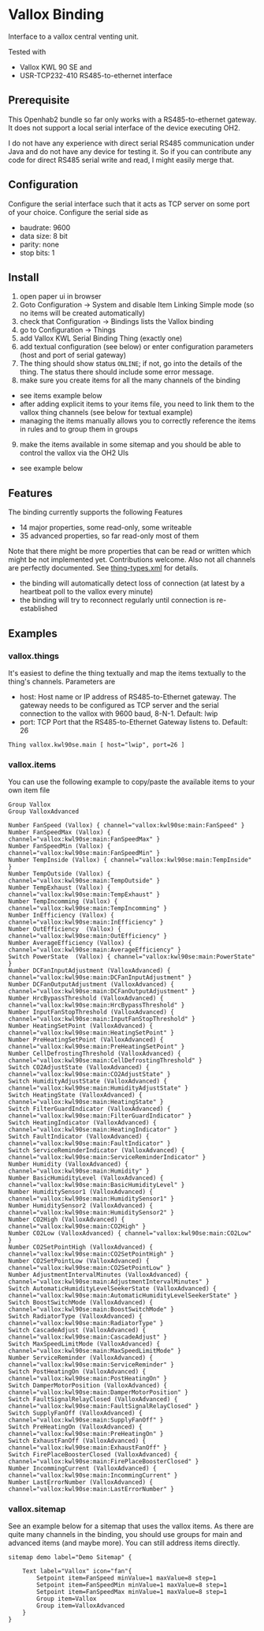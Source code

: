 # Vallox Binding

Interface to a vallox central venting unit.

Tested with 
* Vallox KWL 90 SE and 
* USR-TCP232-410 RS485-to-ethernet interface

## Prerequisite

This Openhab2 bundle so far only works with a RS485-to-ethernet gateway.
It does not support a local serial interface of the device executing OH2.

I do not have any experience with direct serial RS485 communication under Java and
do not have any device for testing it. So if you can contribute any code for direct
RS485 serial write and read, I might easily merge that.

## Configuration

Configure the serial interface such that it acts as TCP server on some port of your choice. 
Configure the serial side as 
* baudrate: 9600
* data size: 8 bit
* parity: none
* stop bits: 1 

## Install

1. open paper ui in browser
2. Goto Configuration -> System and disable Item Linking Simple mode (so no items will be created automatically)
3. check that Configuration -> Bindings lists the Vallox binding
4. go to Configuration -> Things
5. add Vallox KWL Serial Binding Thing (exactly one)
6. add textual configuration (see below) or enter configuration parameters (host and port of serial gateway)
7. The thing should show status `ONLINE`; if not, go into the details of the thing. The status there should include some error message.
8. make sure you create items for all the many channels of the binding
  * see items example below
  * after adding explicit items to your items file, you need to link them to the vallox thing channels (see below for textual example)
  * managing the items manually allows you to correctly reference the items in rules and to group them in groups
9. make the items available in some sitemap and you should be able to control the vallox via the OH2 UIs
  * see example below

## Features

The binding currently supports the following Features
* 14 major properties, some read-only, some writeable
* 35 advanced properties, so far read-only most of them

Note that there might be more properties that can be read or written which might be not implemented yet. Contributions welcome.
Also not all channels are perfectly documented. See [thing-types.xml](ESH-INF/thing/thing-types.xml) for details.

* the binding will automatically detect loss of connection (at latest by a heartbeat poll to the vallox every minute)
* the binding will try to reconnect regularly until connection is re-established

## Examples

### vallox.things

It's easiest to define the thing textually and map the items textually to the thing's channels.
Parameters are
* host: Host name or IP address of RS485-to-Ethernet gateway. The gateway needs to be configured as TCP server and the serial connection to the vallox with 9600 baud, 8-N-1. Default: lwip
* port: TCP Port that the RS485-to-Ethernet Gateway listens to. Default: 26

```
Thing vallox.kwl90se.main [ host="lwip", port=26 ]
```

### vallox.items

You can use the following example to copy/paste the available items to your own item file

```
Group Vallox
Group ValloxAdvanced

Number FanSpeed (Vallox) { channel="vallox:kwl90se:main:FanSpeed" } 
Number FanSpeedMax (Vallox) { channel="vallox:kwl90se:main:FanSpeedMax" }
Number FanSpeedMin (Vallox) { channel="vallox:kwl90se:main:FanSpeedMin" }
Number TempInside (Vallox) { channel="vallox:kwl90se:main:TempInside" }
Number TempOutside (Vallox) { channel="vallox:kwl90se:main:TempOutside" }
Number TempExhaust (Vallox) { channel="vallox:kwl90se:main:TempExhaust" }
Number TempIncomming (Vallox) { channel="vallox:kwl90se:main:TempIncomming" }
Number InEfficiency (Vallox) { channel="vallox:kwl90se:main:InEfficiency" }
Number OutEfficiency  (Vallox) { channel="vallox:kwl90se:main:OutEfficiency" }
Number AverageEfficiency (Vallox) { channel="vallox:kwl90se:main:AverageEfficiency" }
Switch PowerState  (Vallox) { channel="vallox:kwl90se:main:PowerState" }
Number DCFanInputAdjustment (ValloxAdvanced) { channel="vallox:kwl90se:main:DCFanInputAdjustment" }
Number DCFanOutputAdjustment (ValloxAdvanced) { channel="vallox:kwl90se:main:DCFanOutputAdjustment" }
Number HrcBypassThreshold (ValloxAdvanced) { channel="vallox:kwl90se:main:HrcBypassThreshold" }
Number InputFanStopThreshold (ValloxAdvanced) { channel="vallox:kwl90se:main:InputFanStopThreshold" }
Number HeatingSetPoint (ValloxAdvanced) { channel="vallox:kwl90se:main:HeatingSetPoint" }
Number PreHeatingSetPoint (ValloxAdvanced) { channel="vallox:kwl90se:main:PreHeatingSetPoint" }
Number CellDefrostingThreshold (ValloxAdvanced) { channel="vallox:kwl90se:main:CellDefrostingThreshold" }
Switch CO2AdjustState (ValloxAdvanced) { channel="vallox:kwl90se:main:CO2AdjustState" }
Switch HumidityAdjustState (ValloxAdvanced) { channel="vallox:kwl90se:main:HumidityAdjustState" }
Switch HeatingState (ValloxAdvanced) { channel="vallox:kwl90se:main:HeatingState" }
Switch FilterGuardIndicator (ValloxAdvanced) { channel="vallox:kwl90se:main:FilterGuardIndicator" }
Switch HeatingIndicator (ValloxAdvanced) { channel="vallox:kwl90se:main:HeatingIndicator" }
Switch FaultIndicator (ValloxAdvanced) { channel="vallox:kwl90se:main:FaultIndicator" }
Switch ServiceReminderIndicator (ValloxAdvanced) { channel="vallox:kwl90se:main:ServiceReminderIndicator" }
Number Humidity (ValloxAdvanced) { channel="vallox:kwl90se:main:Humidity" }
Number BasicHumidityLevel (ValloxAdvanced) { channel="vallox:kwl90se:main:BasicHumidityLevel" }
Number HumiditySensor1 (ValloxAdvanced) { channel="vallox:kwl90se:main:HumiditySensor1" }
Number HumiditySensor2 (ValloxAdvanced) { channel="vallox:kwl90se:main:HumiditySensor2" }
Number CO2High (ValloxAdvanced) { channel="vallox:kwl90se:main:CO2High" }
Number CO2Low (ValloxAdvanced) { channel="vallox:kwl90se:main:CO2Low" }
Number CO2SetPointHigh (ValloxAdvanced) { channel="vallox:kwl90se:main:CO2SetPointHigh" }
Number CO2SetPointLow (ValloxAdvanced) { channel="vallox:kwl90se:main:CO2SetPointLow" }
Number AdjustmentIntervalMinutes (ValloxAdvanced) { channel="vallox:kwl90se:main:AdjustmentIntervalMinutes" }
Switch AutomaticHumidityLevelSeekerState (ValloxAdvanced) { channel="vallox:kwl90se:main:AutomaticHumidityLevelSeekerState" }
Switch BoostSwitchMode (ValloxAdvanced) { channel="vallox:kwl90se:main:BoostSwitchMode" }
Switch RadiatorType (ValloxAdvanced) { channel="vallox:kwl90se:main:RadiatorType" }
Switch CascadeAdjust (ValloxAdvanced) { channel="vallox:kwl90se:main:CascadeAdjust" }
Switch MaxSpeedLimitMode (ValloxAdvanced) { channel="vallox:kwl90se:main:MaxSpeedLimitMode" }
Number ServiceReminder (ValloxAdvanced) { channel="vallox:kwl90se:main:ServiceReminder" }
Switch PostHeatingOn (ValloxAdvanced) { channel="vallox:kwl90se:main:PostHeatingOn" }
Switch DamperMotorPosition (ValloxAdvanced) { channel="vallox:kwl90se:main:DamperMotorPosition" }
Switch FaultSignalRelayClosed (ValloxAdvanced) { channel="vallox:kwl90se:main:FaultSignalRelayClosed" }
Switch SupplyFanOff (ValloxAdvanced) { channel="vallox:kwl90se:main:SupplyFanOff" }
Switch PreHeatingOn (ValloxAdvanced) { channel="vallox:kwl90se:main:PreHeatingOn" }
Switch ExhaustFanOff (ValloxAdvanced) { channel="vallox:kwl90se:main:ExhaustFanOff" }
Switch FirePlaceBoosterClosed (ValloxAdvanced) { channel="vallox:kwl90se:main:FirePlaceBoosterClosed" }
Number IncommingCurrent (ValloxAdvanced) { channel="vallox:kwl90se:main:IncommingCurrent" }
Number LastErrorNumber (ValloxAdvanced) { channel="vallox:kwl90se:main:LastErrorNumber" }
```

### vallox.sitemap

See an example below for a sitemap that uses the vallox items. As there are quite many channels in the binding, you should use groups for main and advanced items (and maybe more). You can still address items directly.

```
sitemap demo label="Demo Sitemap" {
    
    Text label="Vallox" icon="fan"{
        Setpoint item=FanSpeed minValue=1 maxValue=8 step=1
        Setpoint item=FanSpeedMin minValue=1 maxValue=8 step=1
        Setpoint item=FanSpeedMax minValue=1 maxValue=8 step=1
        Group item=Vallox
        Group item=ValloxAdvanced
    }
}

```
